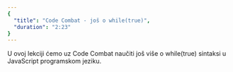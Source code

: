 ```yaml
---
{
  "title": "Code Combat - još o while(true)",
  "duration": "2:23"
}
---
```


U ovoj lekciji ćemo uz Code Combat naučiti još više o while(true) sintaksi u JavaScript programskom jeziku.
